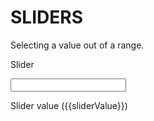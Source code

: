 # SLIDERS

Selecting a value out of a range.

<div class="mdl-grid">
  <div class="demo-cell mdl-cell mdl-cell--4-col mdl-cell--top mdl-cell--middle">
    <md-slider :min="0" :max="100" :value.sync="sliderValue"></md-slider>
    <p class="mdl-typography--caption-color-contrast">Slider</p>
  </div>
  <div class="demo-cell mdl-cell mdl-cell--4-col mdl-cell--top mdl-cell--middle">
    <input v-model="sliderValue" number>
    <p class="mdl-typography--caption-color-contrast">Slider value ({{sliderValue}})</p>
  </div>
</div>

